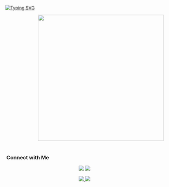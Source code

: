 <div align="left">

[![Typing SVG](https://readme-typing-svg.herokuapp.com?font=Fira+Code&duration=4000&pause=100&random=false&width=435&lines=Hello%2C++I'm+Alex!;Welcome+to+my+World+of+Data)](https://git.io/typing-svg)

</div>

<div align="right">

<img src="https://github.com/Anmol-Baranwal/Cool-GIFs-For-GitHub/assets/74038190/0b335028-1d3d-4ee5-b5b3-a373d499be7e" width="400" style="margin-bottom: 20px;">

</div>


### &nbsp;Connect with Me

<p align="center">
<a href="https://linkedin.com/in/AVS1508"><img src="https://img.shields.io/badge/-Aditya%20Vikram%20Singh-0077B5?style=flat&logo=Linkedin&logoColor=white"/></a>
<a href="mailto:avsingh@umass.edu"><img src="https://img.shields.io/badge/-avsingh@umass.edu-D14836?style=flat&logo=Gmail&logoColor=white"/></a>


<p align="center">
  <a href="www.linkedin.com/in/alexandruds">
    <img src="https://img.shields.io/badge/-Aditya%20Vikram%20Singh-0077B5?style=flat&logo=Linkedin&logoColor=white"/>
  </a>
  <a href="AlexandruD.Stoica@gmail.com">
    <img src="https://img.shields.io/badge/-TU_CORREO_ELECTRONICO-D14836?style=flat&logo=Gmail&logoColor=white"/>
  </a>
</p>
